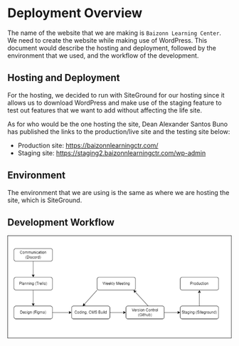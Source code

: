 # Deployment Overview

The name of the website that we are making is `Baizonn Learning Center`. We need to create the website while making use of WordPress. This document would describe the hosting and deployment, followed by the environment that we used, and the workflow of the development.

## Hosting and Deployment

For the hosting, we decided to run with SiteGround for our hosting since it allows us to download WordPress and make use of the staging feature to test out features that we want to add without affecting the life site.

As for who would be the one hosting the site, Dean Alexander Santos Buno has published the links to the production/live site and the testing site below:
- Production site: <a href="https://baizonnlearningctr.com/">https://baizonnlearningctr.com/</a>
- Staging site: <a href="https://staging2.baizonnlearningctr.com/wp-admin">https://staging2.baizonnlearningctr.com/wp-admin</a>

## Environment

The environment that we are using is the same as where we are hosting the site, which is SiteGround.

## Development Workflow

![Workflow](https://github.com/nathanfinian/sp512023-cp3402-grp-n/blob/main/CMS%20Workflow.png?raw=true)